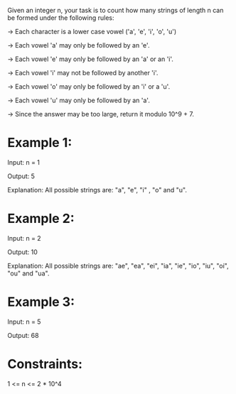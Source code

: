 Given an integer n, your task is to count how many strings of 
length n can be formed under the following rules:

-> Each character is a lower case vowel ('a', 'e', 'i', 'o', 'u')

-> Each vowel 'a' may only be followed by an 'e'.

-> Each vowel 'e' may only be followed by an 'a' or an 'i'.

-> Each vowel 'i' may not be followed by another 'i'.

-> Each vowel 'o' may only be followed by an 'i' or a 'u'.

-> Each vowel 'u' may only be followed by an 'a'.

-> Since the answer may be too large, return it modulo 10^9 + 7.

# Example 1:

Input: n = 1

Output: 5

Explanation: All possible strings are: "a", "e", "i" , "o" and "u".

# Example 2:

Input: n = 2

Output: 10

Explanation: All possible strings are: "ae", "ea", "ei", "ia", "ie", "io", "iu", "oi", "ou" and "ua".

# Example 3: 

Input: n = 5

Output: 68

# Constraints:

1 <= n <= 2 * 10^4

